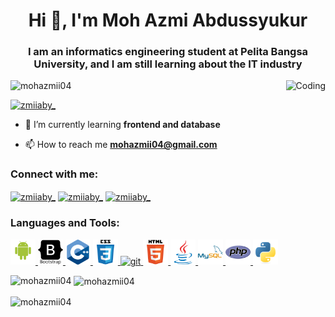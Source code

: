 <h1 align="center">Hi 👋, I'm Moh Azmi Abdussyukur</h1>
<h3 align="center">I am an informatics engineering student at Pelita Bangsa University, and I am still learning about the IT industry</h3>
<img align="right" alt="Coding" widht="400" src="https://media.tenor.com/-UygBh3nnfEAAAAC/coding.gif">

<p align="left"> <img src="https://komarev.com/ghpvc/?username=mohazmii04&label=Profile%20views&color=0e75b6&style=flat" alt="mohazmii04" /> </p>

<p align="left"> <a href="https://twitter.com/zmiiaby_" target="blank"><img src="https://img.shields.io/twitter/follow/zmiiaby_?logo=twitter&style=for-the-badge" alt="zmiiaby_" /></a> </p>

- 🌱 I’m currently learning **frontend and database**

- 📫 How to reach me **mohazmii04@gmail.com**

<h3 align="left">Connect with me:</h3>
<p align="left">
<a href="https://twitter.com/https://twitter.com/Mohamma33417685" target="blank"><img align="center" src="https://raw.githubusercontent.com/rahuldkjain/github-profile-readme-generator/master/src/images/icons/Social/twitter.svg" alt="zmiiaby_" height="30" width="40" /></a>
<a href="https://instagram.com/zmiiaby_" target="blank"><img align="center" src="https://raw.githubusercontent.com/rahuldkjain/github-profile-readme-generator/master/src/images/icons/Social/instagram.svg" alt="zmiiaby_" height="30" width="40" /></a>
<a href="https://www.youtube.com/c/https://www.youtube.com/channel/UCgw0WMoBJr2Lf7hu1zXbaDw" target="blank"><img align="center" src="https://raw.githubusercontent.com/rahuldkjain/github-profile-readme-generator/master/src/images/icons/Social/youtube.svg" alt="zmiiaby_" height="30" width="40" /></a>
</p>

<h3 align="left">Languages and Tools:</h3>
<p align="left"> <a href="https://developer.android.com" target="_blank" rel="noreferrer"> <img src="https://raw.githubusercontent.com/devicons/devicon/master/icons/android/android-original-wordmark.svg" alt="android" width="40" height="40"/> </a> <a href="https://getbootstrap.com" target="_blank" rel="noreferrer"> <img src="https://raw.githubusercontent.com/devicons/devicon/master/icons/bootstrap/bootstrap-plain-wordmark.svg" alt="bootstrap" width="40" height="40"/> </a> <a href="https://www.w3schools.com/cpp/" target="_blank" rel="noreferrer"> <img src="https://raw.githubusercontent.com/devicons/devicon/master/icons/cplusplus/cplusplus-original.svg" alt="cplusplus" width="40" height="40"/> </a> <a href="https://www.w3schools.com/css/" target="_blank" rel="noreferrer"> <img src="https://raw.githubusercontent.com/devicons/devicon/master/icons/css3/css3-original-wordmark.svg" alt="css3" width="40" height="40"/> </a> <a href="https://git-scm.com/" target="_blank" rel="noreferrer"> <img src="https://www.vectorlogo.zone/logos/git-scm/git-scm-icon.svg" alt="git" width="40" height="40"/> </a> <a href="https://www.w3.org/html/" target="_blank" rel="noreferrer"> <img src="https://raw.githubusercontent.com/devicons/devicon/master/icons/html5/html5-original-wordmark.svg" alt="html5" width="40" height="40"/> </a> <a href="https://www.java.com" target="_blank" rel="noreferrer"> <img src="https://raw.githubusercontent.com/devicons/devicon/master/icons/java/java-original.svg" alt="java" width="40" height="40"/> </a> <a href="https://www.mysql.com/" target="_blank" rel="noreferrer"> <img src="https://raw.githubusercontent.com/devicons/devicon/master/icons/mysql/mysql-original-wordmark.svg" alt="mysql" width="40" height="40"/> </a> <a href="https://www.php.net" target="_blank" rel="noreferrer"> <img src="https://raw.githubusercontent.com/devicons/devicon/master/icons/php/php-original.svg" alt="php" width="40" height="40"/> </a> <a href="https://www.python.org" target="_blank" rel="noreferrer"> <img src="https://raw.githubusercontent.com/devicons/devicon/master/icons/python/python-original.svg" alt="python" width="40" height="40"/> </a> </p>

<p><img align="left" src="https://github-readme-stats.vercel.app/api/top-langs?username=mohazmii04&show_icons=true&locale=en&layout=compact" alt="mohazmii04" /></p>

<p>&nbsp;<img align="center" src="https://github-readme-stats.vercel.app/api?username=mohazmii04&show_icons=true&locale=en" alt="mohazmii04" /></p>

<p><img align="center" src="https://github-readme-streak-stats.herokuapp.com/?user=mohazmii04&" alt="mohazmii04" /></p>
